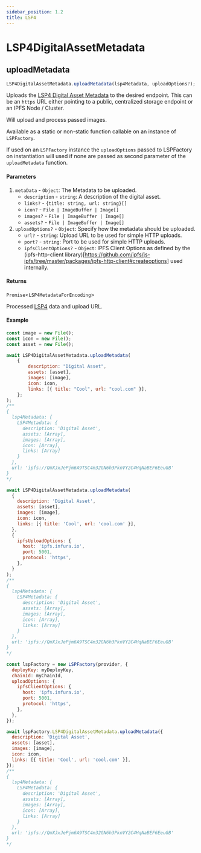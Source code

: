 ```yaml
---
sidebar_position: 1.2
title: LSP4
---
```


# LSP4DigitalAssetMetadata

## uploadMetadata

```js
LSP4DigitalAssetMetadata.uploadMetadata(lsp4Metadata, uploadOptions?);
```

Uploads the [LSP4 Digital Asset Metadata](https://github.com/lukso-network/LIPs/blob/main/LSPs/LSP-4-DigitalAsset-Metadata.md) to the desired endpoint. This can be an `https` URL either pointing to
a public, centralized storage endpoint or an IPFS Node / Cluster.

Will upload and process passed images.

Available as a static or non-static function callable on an instance of `LSPFactory`.

If used on an `LSPFactory` instance the `uploadOptions` passed to LSPFactory on instantiation will used if none are passed as second parameter of the `uploadMetadata` function.

#### Parameters

1. `metaData` - `Object`: The Metadata to be uploaded.
   - `description` - `string`: A description of the digital asset.
   - `links?` - `{title: string, url: string}[]`
   - `icon?` - `File | ImageBuffer | Image[]`
   - `images?` - `File | ImageBuffer | Image[]`
   - `assets?` - `File | ImageBuffer | Image[]`
2. `uploadOptions?` - `Object`: Specify how the metadata should be uploaded.
   - `url?` - `string`: Upload URL to be used for simple HTTP uploads.
   - `port?` - `string`: Port to be used for simple HTTP uploads.
   - `ipfsClientOptions?` - `Object`: IPFS Client Options as defined by the (ipfs-http-client library)[https://github.com/ipfs/js-ipfs/tree/master/packages/ipfs-http-client#createoptions] used internally.

#### Returns

`Promise`<`LSP4MetadataForEncoding`\>

Processed [LSP4](https://github.com/lukso-network/LIPs/blob/main/LSPs/LSP-4-DigitalAsset-Metadata.md) data and upload URL.

#### Example

```javascript title="Uploading LSP4Metadata"
const image = new File();
const icon = new File();
const asset = new File();

await LSP4DigitalAssetMetadata.uploadMetadata(
    {
        description: "Digital Asset",
        assets: [asset],
        images: [image],
        icon: icon,
        links: [{ title: "Cool", url: "cool.com" }],
    };
);
/**
{
  lsp4Metadata: {
    LSP4Metadata: {
      description: 'Digital Asset',
      assets: [Array],
      images: [Array],
      icon: [Array],
      links: [Array]
    }
  },
  url: 'ipfs://QmXJxJePjm6A9TSC4m32GN6h3PknVY2C4HqNaBEF6EeuGB'
}
*/
```

```javascript title="Uploading LSP4Metadata using custom uploadOptions"
await LSP4DigitalAssetMetadata.uploadMetadata(
  {
    description: 'Digital Asset',
    assets: [asset],
    images: [image],
    icon: icon,
    links: [{ title: 'Cool', url: 'cool.com' }],
  },
  {
    ipfsUploadOptions: {
      host: 'ipfs.infura.io',
      port: 5001,
      protocol: 'https',
    },
  }
);
/**
{
  lsp4Metadata: {
    LSP4Metadata: {
      description: 'Digital Asset',
      assets: [Array],
      images: [Array],
      icon: [Array],
      links: [Array]
    }
  },
  url: 'ipfs://QmXJxJePjm6A9TSC4m32GN6h3PknVY2C4HqNaBEF6EeuGB'
}
*/
```

```javascript title="Uploading LSP4Metadata using uploadOptions passed when instantiating LSPFactory"
const lspFactory = new LSPFactory(provider, {
  deployKey: myDeployKey,
  chainId: myChainId,
  uploadOptions: {
    ipfsClientOptions: {
      host: 'ipfs.infura.io',
      port: 5001,
      protocol: 'https',
    },
  },
});

await lspFactory.LSP4DigitalAssetMetadata.uploadMetadata({
  description: 'Digital Asset',
  assets: [asset],
  images: [image],
  icon: icon,
  links: [{ title: 'Cool', url: 'cool.com' }],
});
/**
{
  lsp4Metadata: {
    LSP4Metadata: {
      description: 'Digital Asset',
      assets: [Array],
      images: [Array],
      icon: [Array],
      links: [Array]
    }
  },
  url: 'ipfs://QmXJxJePjm6A9TSC4m32GN6h3PknVY2C4HqNaBEF6EeuGB'
}
*/
```
